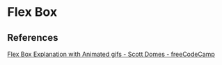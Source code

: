 # Flex Box


## References
[Flex Box Explanation with Animated gifs - Scott Domes - freeCodeCamp](https://medium.freecodecamp.org/even-more-about-how-flexbox-works-explained-in-big-colorful-animated-gifs-a5a74812b053)
